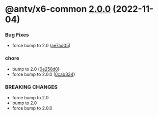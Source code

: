 # @antv/x6-common [2.0.0](https://github.com/antvis/x6/compare/@antv/x6-common@1.0.0...@antv/x6-common@2.0.0) (2022-11-04)


### Bug Fixes

* force bump to 2.0 ([ae7ad05](https://github.com/antvis/x6/commit/ae7ad05d9caddc1056afa17549bda74209cedfc0))


### chore

* bump to 2.0 ([0e258d0](https://github.com/antvis/x6/commit/0e258d0704b444103410a565fe033dae76426ad4))
* force bump to 2.0.0 ([0cab334](https://github.com/antvis/x6/commit/0cab334e4b72a4df33a371c37dfbeff8dc0ae231))


### BREAKING CHANGES

* force bump to 2.0
* bump to 2.0
* force bump to 2.0.0
